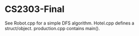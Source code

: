 # CS2303-Final

See Robot.cpp for a simple DFS algorithm. Hotel.cpp defines a struct/object. production.cpp contains main().
